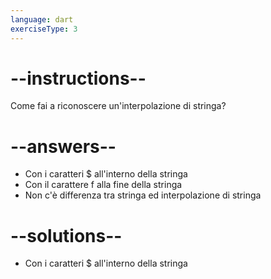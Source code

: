 ```yaml
---
language: dart
exerciseType: 3
---
```


# --instructions--

Come fai a riconoscere un'interpolazione di stringa?

# --answers--

- Con i caratteri $ all'interno della stringa
- Con il carattere f alla fine della stringa
- Non c'è differenza tra stringa ed interpolazione di stringa

# --solutions--

- Con i caratteri $ all'interno della stringa
